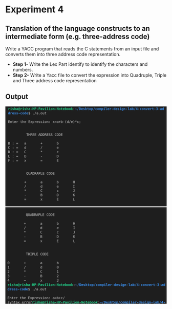 # Experiment 4

## Translation of the language constructs to an intermediate form (e.g. three-address code)

Write a YACC program that reads the C statements from an input file and converts them into three address code representation.

- **Step 1-** Write the Lex Part identify to identify the characters and numbers.
- **Step 2-** Write a Yacc file to convert the expression into Quadruple, Triple and Three address code representation

## Output

![4-output1](4-tac-op1.png)
![4-output2](4-tac-op2.png)